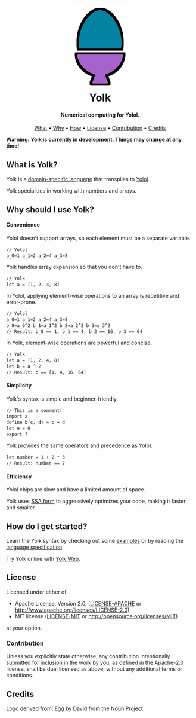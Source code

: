 <h1 align="center">
    <br>
    <img src="https://raw.githubusercontent.com/averycrespi/yolk/master/resources/yolk.png" width="150"</img>
    <br>
    Yolk
    <br>
</h1>

<h4 align="center">Numerical computing for Yolol.</h4>

<p align="center">
    <a href="#what-is-yolk">What</a> •
    <a href="#why-should-i-use-yolk">Why</a> •
    <a href="#how-do-i-get-started">How</a> •
    <a href="#license">License</a> •
    <a href="#contribution">Contribution</a> •
    <a href="#credits">Credits</a>
</p>

**Warning: Yolk is currently in development. Things may change at any time!**

## What is Yolk?

Yolk is a [domain-specific language](https://en.wikipedia.org/wiki/Domain-specific_language) that transpiles to [Yolol](https://wiki.starbasegame.com/index.php/YOLOL).

Yolk specializes in working with numbers and arrays.

## Why should I use Yolk?

#### Convenience

Yolol doesn't support arrays, so each element must be a separate variable.

```
// Yolol
a_0=1 a_1=2 a_2=4 a_3=8
```

Yolk handles array expansion so that you don't have to.

```
// Yolk
let a = [1, 2, 4, 8]
```

In Yolol, applying element-wise operations to an array is repetitive and error-prone.

```
// Yolol
a_0=1 a_1=2 a_2=4 a_3=8
b_0=a_0^2 b_1=a_1^2 b_2=a_2^2 b_3=a_3^2
// Result: b_0 == 1, b_1 == 4, b_2 == 16, b_3 == 64
```

In Yolk, element-wise operations are powerful and concise.

```
// Yolk
let a = [1, 2, 4, 8]
let b = a ^ 2
// Result: b == [1, 4, 16, 64]
```

#### Simplicity

Yolk's syntax is simple and beginner-friendly.

```
// This is a comment!
import a
define b(c, d) = c + d
let e = 0
export f
```

Yolk provides the same operators and precedence as Yolol.

```
let number = 1 + 2 * 3
// Result: number == 7
```

#### Efficiency

Yolol chips are slow and have a limited amount of space.

Yolk uses [SSA form](https://en.wikipedia.org/wiki/Static_single_assignment_form) to aggressively optimizes your code, making it faster and smaller.

## How do I get started?

Learn the Yolk syntax by checking out some [examples](tests/corpus) or by reading the [language specification](docs/spec.md).

Try Yolk online with [Yolk Web](https://averycrespi.github.io/yolk-web/).

## License

Licensed under either of

 * Apache License, Version 2.0, ([LICENSE-APACHE](LICENSE-APACHE) or http://www.apache.org/licenses/LICENSE-2.0)
 * MIT license ([LICENSE-MIT](LICENSE-MIT) or http://opensource.org/licenses/MIT)

at your option.

### Contribution

Unless you explicitly state otherwise, any contribution intentionally submitted for inclusion in the work by you, as defined in the Apache-2.0 license, shall be dual licensed as above, without any additional terms or conditions.

## Credits

Logo derived from: Egg by David from the [Noun Project](https://thenounproject.com/)
